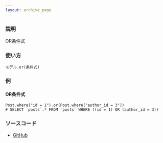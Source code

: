 ```yaml
---
layout: archive_page
---
```

### 説明
OR条件式

### 使い方
    モデル.or(条件式)

### 例
#### OR条件式
    Post.where("id = 1").or(Post.where("author_id = 3"))
    # SELECT `posts`.* FROM `posts` WHERE ((id = 1) OR (author_id = 3))

### ソースコード
* [GitHub](https://github.com/rails/rails/blob/ac30e389ecfa0e26e3d44c1eda8488ddf63b3ecc/activerecord/lib/active_record/relation/query_methods.rb#L619)